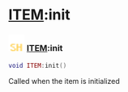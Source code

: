 # [ITEM](../item/README.md):init

### <img src="../../.gitbook/assets/shared.png" width="32" height="32" /> [ITEM](../item/README.md):init

```lua
void ITEM:init()
```

Called when the item is initialized<br>
